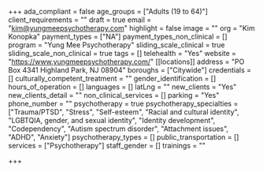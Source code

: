 +++
ada_compliant = false
age_groups = ["Adults (19 to 64)"]
client_requirements = ""
draft = true
email = "kim@yungmeepsychotherapy.com"
highlight = false
image = ""
org = "Kim Konopka"
payment_types = ["NA"]
payment_types_non_clinical = []
program = "Yung Mee Psychotherapy"
sliding_scale_clinical = true
sliding_scale_non_clinical = true
tags = []
telehealth = "Yes"
website = "https://www.yungmeepsychotherapy.com/"
[[locations]]
address = "PO Box 4341 Highland Park, NJ 08904"
boroughs = ["Citywide"]
credentials = []
culturally_competent_treatment = ""
gender_identification = []
hours_of_operation = []
languages = []
latLng = ""
new_clients = "Yes"
new_clients_detail = ""
non_clinical_services = []
parking = "Yes"
phone_number = ""
psychotherapy = true
psychotherapy_specialties = ["Trauma/PTSD", "Stress", "Self-esteem", "Racial and cultural identity", "LGBTQIA, gender, and sexual identity", "Identity development", "Codependency", "Autism spectrum disorder", "Attachment issues", "ADHD", "Anxiety"]
psychotherapy_types = []
public_transportation = []
services = ["Psychotherapy"]
staff_gender = []
trainings = ""

+++
